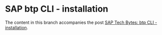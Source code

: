 # SAP btp CLI - installation

The content in this branch accompanies the post [SAP Tech Bytes: btp CLI - installation](https://blogs.sap.com/2021/09/01/btp-cli-installation/).
